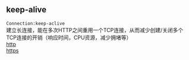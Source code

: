 ## keep-alive
`Connection:keep-aclive`  
建立长连接，能在多次HTTP之间重用一个TCP连接，从而减少创建/关闭多个TCP连接的开销（响应时间，CPU资源，减少拥堵等）  
[http](https://shimo.im/mindmaps/xGCWpVVJQx8VxxpD)  
[https](https://shimo.im/mindmaps/gCpqKgrqdKdTdhdX)  